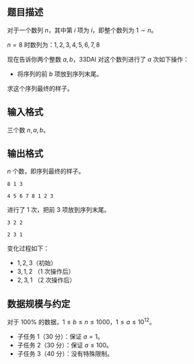 ## 题目描述

对于一个数列 $n$，其中第 $i$ 项为 $i$，即整个数列为 $1\sim n$。

$n=8$ 时数列为：$1,2,3,4,5,6,7,8$

现在告诉你两个整数 $a,b$，33DAI 对这个数列进行了 $a$ 次如下操作：

- 将序列的前 $b$ 项放到序列末尾。

求这个序列最终的样子。

## 输入格式

三个数 $n,a,b$。

## 输出格式

$n$ 个数，即序列最终的样子。

```input1
8 1 3
```

```output1
4 5 6 7 8 1 2 3
```

进行了 1 次，把前 $3$ 项放到序列末尾。

```input2
3 2 2
```

```output2
2 3 1
```

变化过程如下：
- $1,2,3$（初始）
- $3,1,2$ （$1$ 次操作后）
- $2,3,1$ （$2$ 次操作后）

## 数据规模与约定

对于 $100\%$ 的数据，$1 \le b\le n \le 1000$，$1\le a\le 10^{12}$。

- 子任务 1（30 分）：保证 $a=1$。
- 子任务 2（30 分）：保证 $a\le 100$。
- 子任务 3（40 分）：没有特殊限制。